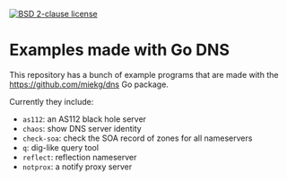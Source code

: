 [![BSD 2-clause license](https://img.shields.io/github/license/miekg/exdns.svg?maxAge=2592000)](https://opensource.org/licenses/BSD-2-Clause)

# Examples made with Go DNS

This repository has a bunch of example programs that
are made with the https://github.com/miekg/dns Go package.

Currently they include:

* `as112`: an AS112 black hole server
* `chaos`: show DNS server identity
* `check-soa`: check the SOA record of zones for all nameservers
* `q`: dig-like query tool
* `reflect`: reflection nameserver
* `notprox`: a notify proxy server
